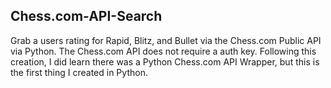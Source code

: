 ## Chess.com-API-Search
Grab a users rating for Rapid, Blitz, and Bullet via the Chess.com Public API via Python.
The Chess.com API does not require a auth key.
Following this creation, I did learn there was a Python Chess.com API Wrapper, but this is the first thing I created in Python.
